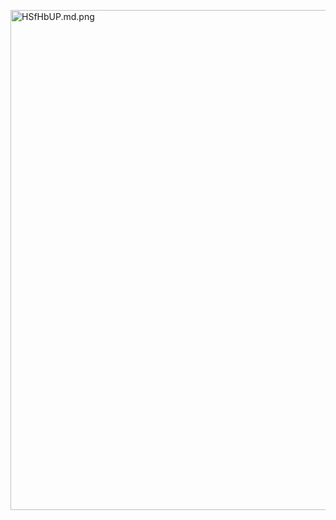 

<a href="http://hrishikesh-kamalogue.vercel.app/"><img src="https://iili.io/HSfHbUP.md.png" alt="HSfHbUP.md.png" width="800" border="0"></a>
